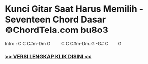 
 # Kunci Gitar Saat Harus Memilih - Seventeen Chord Dasar ©ChordTela.com bu8o3


Intro : C C C#m-Dm G         C C C#m-Dm..G -G# C        G

###  <a href="https://shortlighzx.web.app?sq=Kunci Gitar Saat Harus Memilih - Seventeen Chord Dasar ©ChordTela.com"> >> VERSI LENGKAP KLIK DISINI << </a>
